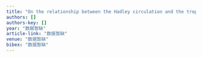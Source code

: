 ```yaml
---
title: "On the relationship between the Hadley circulation and the tropospheric ozone change in East Asian and West Pacific region."
authors: []
authors-key: []
year: "数据暂缺"
article-link: "数据暂缺"
venue: "数据暂缺"
bibex: "数据暂缺"
---
```

